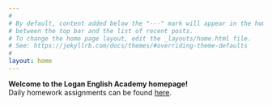 ```yaml
---
#
# By default, content added below the "---" mark will appear in the home page
# between the top bar and the list of recent posts.
# To change the home page layout, edit the _layouts/home.html file.
# See: https://jekyllrb.com/docs/themes/#overriding-theme-defaults
#
layout: home
---
```

**Welcome to the Logan English Academy homepage!**\
Daily homework assignments can be found [here](https://www.loganenglishacademy.com/homework.html).
